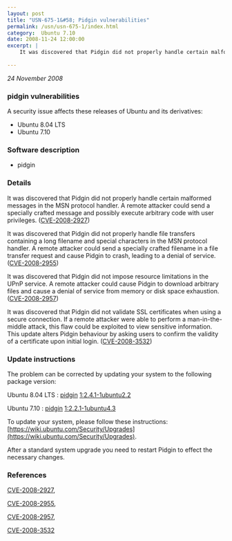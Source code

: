 ```yaml
---
layout: post
title: "USN-675-1&#58; Pidgin vulnerabilities"
permalink: /usn/usn-675-1/index.html
category:  Ubuntu 7.10
date: 2008-11-24 12:00:00
excerpt: |
    It was discovered that Pidgin did not properly handle certain malformed messages in the MSN protocol handler. A remote attacker could send a specially crafted message and possibly execute arbitrary code with user privileges. ([CVE-2008-2927](http://people.ubuntu.com/~ubuntu-security/cve/CVE-2008-2927))
    
--- 
```

 
 

*24 November 2008*

### pidgin vulnerabilities

A security issue affects these releases of Ubuntu and its derivatives:

* Ubuntu 8.04 LTS
* Ubuntu 7.10

### Software description

* pidgin 

### Details

It was discovered that Pidgin did not properly handle certain malformed messages in the MSN protocol handler. A remote attacker could send a specially crafted message and possibly execute arbitrary code with user privileges. ([CVE-2008-2927](http://people.ubuntu.com/~ubuntu-security/cve/CVE-2008-2927))

It was discovered that Pidgin did not properly handle file transfers containing a long filename and special characters in the MSN protocol handler. A remote attacker could send a specially crafted filename in a file transfer request and cause Pidgin to crash, leading to a denial of service. ([CVE-2008-2955](http://people.ubuntu.com/~ubuntu-security/cve/CVE-2008-2955))

It was discovered that Pidgin did not impose resource limitations in the UPnP service. A remote attacker could cause Pidgin to download arbitrary files and cause a denial of service from memory or disk space exhaustion. ([CVE-2008-2957](http://people.ubuntu.com/~ubuntu-security/cve/CVE-2008-2957))

It was discovered that Pidgin did not validate SSL certificates when using a secure connection. If a remote attacker were able to perform a man-in-the-middle attack, this flaw could be exploited to view sensitive information. This update alters Pidgin behaviour by asking users to confirm the validity of a certificate upon initial login. ([CVE-2008-3532](http://people.ubuntu.com/~ubuntu-security/cve/CVE-2008-3532)) 

### Update instructions

The problem can be corrected by updating your system to the following package version:

Ubuntu 8.04 LTS
 : [pidgin](https://launchpad.net/ubuntu/+source/pidgin) <span> [1:2.4.1-1ubuntu2.2](https://launchpad.net/ubuntu/+source/pidgin/1:2.4.1-1ubuntu2.2) </span> 

Ubuntu 7.10
 : [pidgin](https://launchpad.net/ubuntu/+source/pidgin) <span> [1:2.2.1-1ubuntu4.3](https://launchpad.net/ubuntu/+source/pidgin/1:2.2.1-1ubuntu4.3) </span> 

To update your system, please follow these instructions: [https://wiki.ubuntu.com/Security/Upgrades](https://wiki.ubuntu.com/Security/Upgrades).

After a standard system upgrade you need to restart Pidgin to effect the necessary changes. 

### References

 
 [CVE-2008-2927](http://people.ubuntu.com/~ubuntu-security/cve/CVE-2008-2927), 

 [CVE-2008-2955](http://people.ubuntu.com/~ubuntu-security/cve/CVE-2008-2955), 

 [CVE-2008-2957](http://people.ubuntu.com/~ubuntu-security/cve/CVE-2008-2957), 

 [CVE-2008-3532](http://people.ubuntu.com/~ubuntu-security/cve/CVE-2008-3532)
 

